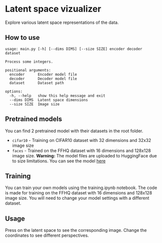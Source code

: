 # Latent space vizualizer
Explore various latent space representations of the data.

## How to use
```
usage: main.py [-h] [--dims DIMS] [--size SIZE] encoder decoder dataset

Process some integers.

positional arguments:
  encoder      Encoder model file
  decoder      Decoder model file
  dataset      Dataset path

options:
  -h, --help   show this help message and exit
  --dims DIMS  Latent space dimensions
  --size SIZE  Image size
```

## Pretrained models
You can find 2 pretrained model with their datasets in the root folder.
* `cifar10` - Training on CIFAR10 dataset with 32 dimensions and 32x32 image size
* `faces` - Trained on the FFHQ dataset with 16 dimensions and 128x128 image size. **Warning:** The model files are uploaded to HuggingFace due to size limitations. You can see the model [here](https://huggingface.co/NikiTricky/ffhq-autoencoder-16dim)

## Training
You can train your own models using the training.ipynb notebook. The code is made for training on the FFHQ dataset with 16 dimensions and 128x128 image size. You will need to change your model settings with a different dataset.

## Usage
Press on the latent space to see the corresponding image. Change the coordinates to see different perspectives.